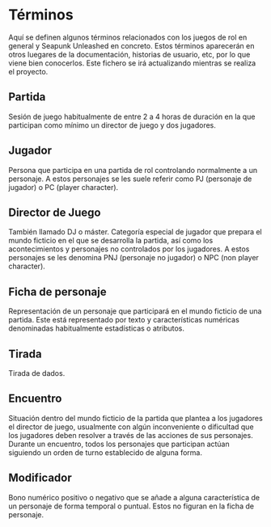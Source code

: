 # Términos

Aquí se definen algunos términos relacionados con los juegos de rol en general y Seapunk Unleashed en concreto. Estos términos aparecerán en otros luegares de la documentación, historias de usuario, etc, por lo que viene bien conocerlos. Este fichero se irá actualizando mientras se realiza el proyecto.

## Partida
Sesión de juego habitualmente de entre 2 a 4 horas de duración en la que participan como mínimo un director de juego y dos jugadores.

## Jugador
Persona que participa en una partida de rol controlando normalmente a un personaje. A estos personajes se les suele referir como PJ (personaje de jugador) o PC (player character).

## Director de Juego
También llamado DJ o máster. Categoría especial de jugador que prepara el mundo ficticio en el que se desarrolla la partida, así como los acontecimientos y personajes no controlados por los jugadores. A estos personajes se les denomina PNJ (personaje no jugador) o NPC (non player character).

## Ficha de personaje
Representación de un personaje que participará en el mundo ficticio de una partida. Este está representado por texto y características numéricas denominadas habitualmente estadísticas o atributos.

## Tirada
Tirada de dados.

## Encuentro
Situación dentro del mundo ficticio de la partida que plantea a los jugadores el director de juego, usualmente con algún inconveniente o dificultad que los jugadores deben resolver a través de las acciones de sus personajes. Durante un encuentro, todos los personajes que participan actúan siguiendo un orden de turno establecido de alguna forma.

## Modificador
Bono numérico positivo o negativo que se añade a alguna característica de un personaje de forma temporal o puntual. Estos no figuran en la ficha de personaje.